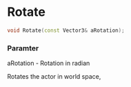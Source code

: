 # Rotate

```c++
void Rotate(const Vector3& aRotation);
```

### Paramter
aRotation - Rotation in radian


Rotates the actor in world space,